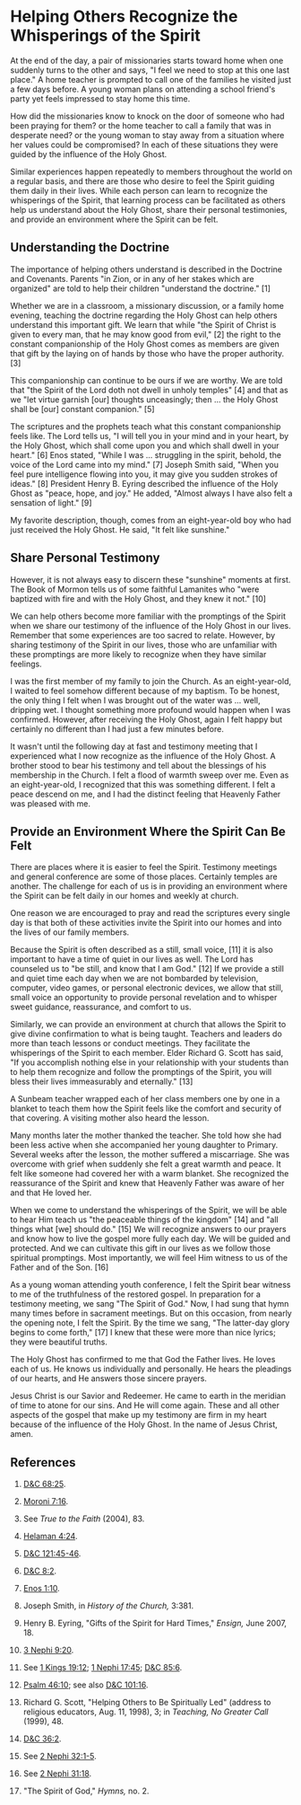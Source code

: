 # Helping Others Recognize the Whisperings of the Spirit

At the end of the day, a pair of missionaries starts toward home when one
suddenly turns to the other and says, "I feel we need to stop at this one last
place." A home teacher is prompted to call one of the families he visited just
a few days before. A young woman plans on attending a school friend's party
yet feels impressed to stay home this time.

How did the missionaries know to knock on the door of someone who had been
praying for them? or the home teacher to call a family that was in desperate
need? or the young woman to stay away from a situation where her values could
be compromised? In each of these situations they were guided by the influence
of the Holy Ghost.

Similar experiences happen repeatedly to members throughout the world on a
regular basis, and there are those who desire to feel the Spirit guiding them
daily in their lives. While each person can learn to recognize the whisperings
of the Spirit, that learning process can be facilitated as others help us
understand about the Holy Ghost, share their personal testimonies, and provide
an environment where the Spirit can be felt.

## Understanding the Doctrine

The importance of helping others understand is described in the Doctrine and
Covenants. Parents "in Zion, or in any of her stakes which are organized" are
told to help their children "understand the doctrine." [1]

Whether we are in a classroom, a missionary discussion, or a family home
evening, teaching the doctrine regarding the Holy Ghost can help others
understand this important gift. We learn that while "the Spirit of Christ is
given to every man, that he may know good from evil," [2]  the right to the
constant companionship of the Holy Ghost comes as members are given that gift
by the laying on of hands by those who have the proper authority. [3]

This companionship can continue to be ours if we are worthy. We are told that
"the Spirit of the Lord doth not dwell in unholy temples" [4]  and that as we
"let virtue garnish [our] thoughts unceasingly; then ... the Holy Ghost shall be
[our] constant companion." [5]

The scriptures and the prophets teach what this constant companionship feels
like. The Lord tells us, "I will tell you in your mind and in your heart, by
the Holy Ghost, which shall come upon you and which shall dwell in your
heart." [6]  Enos stated, "While I was ... struggling in the spirit, behold, the
voice of the Lord came into my mind." [7]  Joseph Smith said, "When you feel
pure intelligence flowing into you, it may give you sudden strokes of ideas."
[8]  President Henry B. Eyring described the influence of the Holy Ghost as
"peace, hope, and joy." He added, "Almost always I have also felt a sensation
of light." [9]

My favorite description, though, comes from an eight-year-old boy who had just
received the Holy Ghost. He said, "It felt like sunshine."

## Share Personal Testimony

However, it is not always easy to discern these "sunshine" moments at first.
The Book of Mormon tells us of some faithful Lamanites who "were baptized with
fire and with the Holy Ghost, and they knew it not." [10]

We can help others become more familiar with the promptings of the Spirit when
we share our testimony of the influence of the Holy Ghost in our lives.
Remember that some experiences are too sacred to relate. However, by sharing
testimony of the Spirit in our lives, those who are unfamiliar with these
promptings are more likely to recognize when they have similar feelings.

I was the first member of my family to join the Church. As an eight-year-old,
I waited to feel somehow different because of my baptism. To be honest, the
only thing I felt when I was brought out of the water was ... well, dripping
wet. I thought something more profound would happen when I was confirmed.
However, after receiving the Holy Ghost, again I felt happy but certainly no
different than I had just a few minutes before.

It wasn't until the following day at fast and testimony meeting that I
experienced what I now recognize as the influence of the Holy Ghost. A brother
stood to bear his testimony and tell about the blessings of his membership in
the Church. I felt a flood of warmth sweep over me. Even as an eight-year-old,
I recognized that this was something different. I felt a peace descend on me,
and I had the distinct feeling that Heavenly Father was pleased with me.

## Provide an Environment Where the Spirit Can Be Felt

There are places where it is easier to feel the Spirit. Testimony meetings and
general conference are some of those places. Certainly temples are another.
The challenge for each of us is in providing an environment where the Spirit
can be felt daily in our homes and weekly at church.

One reason we are encouraged to pray and read the scriptures every single day
is that both of these activities invite the Spirit into our homes and into the
lives of our family members.

Because the Spirit is often described as a still, small voice, [11]  it is
also important to have a time of quiet in our lives as well. The Lord has
counseled us to "be still, and know that I am God." [12]  If we provide a
still and quiet time each day when we are not bombarded by television,
computer, video games, or personal electronic devices, we allow that still,
small voice an opportunity to provide personal revelation and to whisper sweet
guidance, reassurance, and comfort to us.

Similarly, we can provide an environment at church that allows the Spirit to
give divine confirmation to what is being taught. Teachers and leaders do more
than teach lessons or conduct meetings. They facilitate the whisperings of the
Spirit to each member. Elder Richard G. Scott has said, "If you accomplish
nothing else in your relationship with your students than to help them
recognize and follow the promptings of the Spirit, you will bless their lives
immeasurably and eternally." [13]

A Sunbeam teacher wrapped each of her class members one by one in a blanket to
teach them how the Spirit feels like the comfort and security of that
covering. A visiting mother also heard the lesson.

Many months later the mother thanked the teacher. She told how she had been
less active when she accompanied her young daughter to Primary. Several weeks
after the lesson, the mother suffered a miscarriage. She was overcome with
grief when suddenly she felt a great warmth and peace. It felt like someone
had covered her with a warm blanket. She recognized the reassurance of the
Spirit and knew that Heavenly Father was aware of her and that He loved her.

When we come to understand the whisperings of the Spirit, we will be able to
hear Him teach us "the peaceable things of the kingdom" [14]  and "all things
what [we] should do." [15]  We will recognize answers to our prayers and know
how to live the gospel more fully each day. We will be guided and protected.
And we can cultivate this gift in our lives as we follow those spiritual
promptings. Most importantly, we will feel Him witness to us of the Father and
of the Son. [16]

As a young woman attending youth conference, I felt the Spirit bear witness to
me of the truthfulness of the restored gospel. In preparation for a testimony
meeting, we sang "The Spirit of God." Now, I had sung that hymn many times
before in sacrament meetings. But on this occasion, from nearly the opening
note, I felt the Spirit. By the time we sang, "The latter-day glory begins to
come forth," [17]  I knew that these were more than nice lyrics; they were
beautiful truths.

The Holy Ghost has confirmed to me that God the Father lives. He loves each of
us. He knows us individually and personally. He hears the pleadings of our
hearts, and He answers those sincere prayers.

Jesus Christ is our Savior and Redeemer. He came to earth in the meridian of
time to atone for our sins. And He will come again. These and all other
aspects of the gospel that make up my testimony are firm in my heart because
of the influence of the Holy Ghost. In the name of Jesus Christ, amen.

## References

  1.   [D&amp;C 68:25](https://www.lds.org/scriptures/dc-testament/dc/68.25?lang=eng#24).

  2.   [Moroni 7:16](https://www.lds.org/scriptures/bofm/moro/7.16?lang=eng#15).

  3.  See _True to the Faith_ (2004), 83.

  4.   [Helaman 4:24](https://www.lds.org/scriptures/bofm/hel/4.24?lang=eng#23).

  5.   [D&amp;C 121:45-46](https://www.lds.org/scriptures/dc-testament/dc/121.45-46?lang=eng#44).

  6.   [D&amp;C 8:2](https://www.lds.org/scriptures/dc-testament/dc/8.2?lang=eng#1).

  7.   [Enos 1:10](https://www.lds.org/scriptures/bofm/enos/1.10?lang=eng#9).

  8.  Joseph Smith, in _History of the Church,_ 3:381.

  9.  Henry B. Eyring, "Gifts of the Spirit for Hard Times," _Ensign,_ June 2007, 18.

  10.   [3 Nephi 9:20](https://www.lds.org/scriptures/bofm/3-ne/9.20?lang=eng#19).

  11.  See [1 Kings 19:12](https://www.lds.org/scriptures/ot/1-kgs/19.12?lang=eng#11); [1 Nephi 17:45](https://www.lds.org/scriptures/bofm/1-ne/17.45?lang=eng#44); [D&amp;C 85:6](https://www.lds.org/scriptures/dc-testament/dc/85.6?lang=eng#5).

  12.   [Psalm 46:10](https://www.lds.org/scriptures/ot/ps/46.10?lang=eng#9); see also [D&amp;C 101:16](https://www.lds.org/scriptures/dc-testament/dc/101.16?lang=eng#15).

  13.  Richard G. Scott, "Helping Others to Be Spiritually Led" (address to religious educators, Aug. 11, 1998), 3; in _Teaching, No Greater Call_ (1999), 48.

  14.   [D&amp;C 36:2](https://www.lds.org/scriptures/dc-testament/dc/36.2?lang=eng#1).

  15.  See [2 Nephi 32:1-5](https://www.lds.org/scriptures/bofm/2-ne/32.1-5?lang=eng#0).

  16.  See [2 Nephi 31:18](https://www.lds.org/scriptures/bofm/2-ne/31.18?lang=eng#17).

  17.  "The Spirit of God," _Hymns,_ no. 2.


